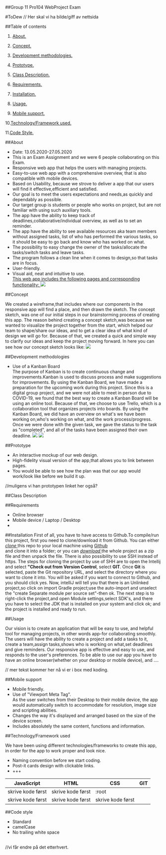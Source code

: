 ##Group 11 
Pro104 WebProject Exam

#ToDew
// Her skal vi ha bilde/giff av nettsida


##Table of contents
1. [About. ](#about)

2. [Concept. ](#concept)

3. [Development methodologies. ](#development)

4. [Prototype. ](#prototype)

5. [Class Description. ](#class)

6. [Requirements. ](#requirements)

7. [Installation. ](#install)

8. [Usage. ](#usage)

9. [Mobile support. ](#mobile)

10.[Technology/Framework used. ](#technology) 

11.[Code Style. ](#code)




<a name="about"></a>
##About

* Date: 13.05.2020-27.05.2020
* This is an Exam Assignment and we were 6 people collaborating on this Exam. 
* Responsive web app that helps the users with managing projects.
* Easy-to-use web app with a comprehensive overview, that is also compatible with mobile devices.
* Based on Usability, because we strove to deliver a app that our users will find it effective,efficient and satisfied.
* Our goal is to meet the users expectations and needs,as quickly and dependably as possible. 
* Our target group is students or people who works on project, but are not familiar with using such auxiliary tools.
* The app have the ability to keep track of deadlines,collaborative/individual overview, as well as to set an reminder.
* The app have the ability to see available resources aka team members without assigned tasks, list of who has performed the various tasks,
  so it should be easy to go back and know who has worked on what. 
* The possibility to easy change the owner of the tasks/allocate the tasks/switch tasks and leave tasks.
* The program follows a clean line when it comes to design,so that tasks are in focus. 
* User-friendly.
* Visual aid, neat and intuitive to use. <br/>
<ins> This web app includes the following pages and corresponding functionality: </ins>
![](images/Skisse.jpg)


<a name="concept"></a>
##Concept

We created a wireframe,that includes where our components in the responsive app will find a place, and then drawn the sketch.
The concept sketch, was one of our initial steps in our brainstorming process of creating this app.
The reason behind creating a concept sketch,was because we wanted to visualize the project together from the start,
which helped our team to shape/share our ideas, and to get a clear idea of what kind of design we will go for. 
Because of that, we created a quick and simple way to clarify our ideas and keep the project moving forward.
 In here you can see how our concept sketch looks like: 
 ![](images/conceptSc.gif)
 

<a name="development"></a>
##Development methodologies

* Use of a Kanban Board <br/>
The purpose of Kanban is to create continuous change and improvements.Kanban is used to discuss
process and make suggestions for improvements.
By using the Kanban Board, we have made a preparation for the upcoming work during this project. 
Since this is a digital group project, and we were not able to meet in person due to COVID-19, we found
that the best way to create a Kanban Board will be using an online tool. Because of that, we choose
to use Trello, which is a collaboration tool that organizes projects into boards.
By using the Kanban Board, we did have an overview on what's we have been working on,who's working on what,
and the work process/progress. Once we were done with the given task, we gave the status to the task as "completed", and 
all of the tasks have been assigned their own deadline.
![](images/kanbanBoard.png)
![](images/kanbanBoard2.png)


<a name="prototype"></a>
##Prototype

* An interactive mockup of our web design.
* High-fidelity visual version of the app,that allows you to link between pages.
* You would be able to see how the plan was that our app would work/look like before we build it up.
 
 //muligens vi han prototypen linket her også? 


<a name="class"></a>
##Class Description


<a name="requirements"></a>
##Requirements

* Online browser
* Mobile device / Laptop / Desktop
* 

<a name="install"></a>
##Installation
First of all, you have to have access to Github.To compile/run this project, first you need to clone/download it from Github.
You can either <ins>*clone* </ins> this repo to your local machine using [Github](https://github.com/Westerdals/pro104-eksamen-gruppe-11) <br/> and clone it into a folder;
or you can <ins>*download* </ins> the whole project as a zip file and then unpack the file.
There is also possibility to use SSH instead of https. 
The steps for cloning the project by use of SHH are to open the Intellij and select **"Check out from Version Control**, select **GIT**.
Once **Git** is selected, paste the Git repository URL, and select the directory where you want to clone it into.
You will be asked if you want to connect to Github, and you should click yes.
Now, intelliJ will tell you that there is an Unlinked project,so click on import Gradle project;use the auto-import and unselect the "create Separate module per source set"-then ok.
The next step is to right-click the project,and open Module settings,select SDK's, and there you have to select the JDK that is installed on your system and click ok; and the project is installed and ready to run.


<a name="usage"></a>
##Usage

Our vision is to create an application that will be easy to use, and helpful tool for managing projects, 
in other words app-for collaborating smoothly.
The users will have the ability to create a project and add a tasks to it, create a team,assign tasks,shows
who is working on what,set deadlines and give reminders.
Our responsive app is effective and easy to use, and responds to the user's preferences.
To be able to use our app you have to have an online browser(whether on your desktop or mobile device), and ....

// mer tekst kommer her nå vi er i box med koding.


<a name="mobile"></a>
##Mobile support

* Mobile friendly. <br/>
* Use of "Viewport Meta Tag". <br/>
As the user switches from their Desktop to their mobile device, the app would automatically 
switch to accommodate for resolution, image size and scripting abilities.
* Changes the way it's displayed and arranged based on the size of the device screen.
* Includes absolutely the same content, functions and information.


<a name="technology"></a>
##Technology/Framework used

We have been using different technologies/frameworks to create this app, in order for the app to work proper and look nice. 
* Naming convention before we start coding.
* Post-it cards design with clickable links.
* +++

| JavaScript  | HTML | CSS | GIT | 
| ------------- | ------------- | ------------- |------------- |
| skrive kode først| skrive kode først |  :root  |   |
| skrive kode først |skrive kode først  | skrive kode først | |


<a name="code"></a>
##Code style

* Standard
* camelCase
* No trailing white space
<br/>
//vi får endre på det etterhvert.












